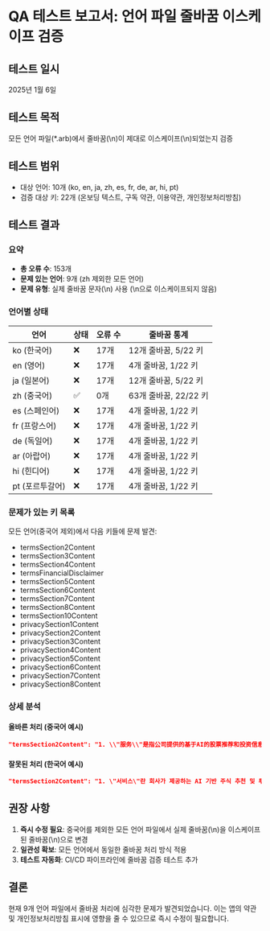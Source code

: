 # QA 테스트 보고서: 언어 파일 줄바꿈 이스케이프 검증

## 테스트 일시
2025년 1월 6일

## 테스트 목적
모든 언어 파일(*.arb)에서 줄바꿈(\n)이 제대로 이스케이프(\\n)되었는지 검증

## 테스트 범위
- 대상 언어: 10개 (ko, en, ja, zh, es, fr, de, ar, hi, pt)
- 검증 대상 키: 22개 (온보딩 텍스트, 구독 약관, 이용약관, 개인정보처리방침)

## 테스트 결과

### 요약
- **총 오류 수**: 153개
- **문제 있는 언어**: 9개 (zh 제외한 모든 언어)
- **문제 유형**: 실제 줄바꿈 문자(\n) 사용 (\\n으로 이스케이프되지 않음)

### 언어별 상태

| 언어 | 상태 | 오류 수 | 줄바꿈 통계 |
|------|------|---------|-------------|
| ko (한국어) | ❌ | 17개 | 12개 줄바꿈, 5/22 키 |
| en (영어) | ❌ | 17개 | 4개 줄바꿈, 1/22 키 |
| ja (일본어) | ❌ | 17개 | 12개 줄바꿈, 5/22 키 |
| zh (중국어) | ✅ | 0개 | 63개 줄바꿈, 22/22 키 |
| es (스페인어) | ❌ | 17개 | 4개 줄바꿈, 1/22 키 |
| fr (프랑스어) | ❌ | 17개 | 4개 줄바꿈, 1/22 키 |
| de (독일어) | ❌ | 17개 | 4개 줄바꿈, 1/22 키 |
| ar (아랍어) | ❌ | 17개 | 4개 줄바꿈, 1/22 키 |
| hi (힌디어) | ❌ | 17개 | 4개 줄바꿈, 1/22 키 |
| pt (포르투갈어) | ❌ | 17개 | 4개 줄바꿈, 1/22 키 |

### 문제가 있는 키 목록
모든 언어(중국어 제외)에서 다음 키들에 문제 발견:
- termsSection2Content
- termsSection3Content
- termsSection4Content
- termsFinancialDisclaimer
- termsSection5Content
- termsSection6Content
- termsSection7Content
- termsSection8Content
- termsSection10Content
- privacySection1Content
- privacySection2Content
- privacySection3Content
- privacySection4Content
- privacySection5Content
- privacySection6Content
- privacySection7Content
- privacySection8Content

### 상세 분석

#### 올바른 처리 (중국어 예시)
```json
"termsSection2Content": "1. \\"服务\\"是指公司提供的基于AI的股票推荐和投资信息服务。\\n2. \\"用户\\"是指根据本条款接受公司提供服务的会员和非会员。\\n3. \\"会员\\"是指向公司提供个人信息进行会员注册，持续接收公司信息并能持续使用服务的人员。"
```

#### 잘못된 처리 (한국어 예시)
```json
"termsSection2Content": "1. \"서비스\"란 회사가 제공하는 AI 기반 주식 추천 및 투자 정보 제공 서비스를 의미합니다.\n2. \"이용자\"란 이 약관에 따라 회사가 제공하는 서비스를 받는 회원 및 비회원을 말합니다.\n3. \"회원\"이란 회사에 개인정보를 제공하여 회원등록을 한 자로서, 회사의 정보를 지속적으로 제공받으며 서비스를 계속적으로 이용할 수 있는 자를 말합니다."
```

## 권장 사항

1. **즉시 수정 필요**: 중국어를 제외한 모든 언어 파일에서 실제 줄바꿈(\n)을 이스케이프된 줄바꿈(\\n)으로 변경
2. **일관성 확보**: 모든 언어에서 동일한 줄바꿈 처리 방식 적용
3. **테스트 자동화**: CI/CD 파이프라인에 줄바꿈 검증 테스트 추가

## 결론
현재 9개 언어 파일에서 줄바꿈 처리에 심각한 문제가 발견되었습니다. 이는 앱의 약관 및 개인정보처리방침 표시에 영향을 줄 수 있으므로 즉시 수정이 필요합니다.